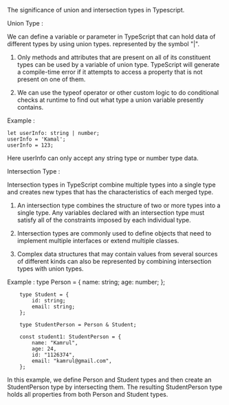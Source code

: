 The significance of union and intersection types in Typescript.

Union Type : 

We can define a variable or parameter in TypeScript that can hold data of different types by using union types. represented by the symbol "|".

1. Only methods and attributes that are present on all of its constituent types can be used by a variable of union type. TypeScript will generate a compile-time error if it attempts to access a property that is not present on one of them.

2. We can use the typeof operator or other custom logic to do conditional checks at runtime to find out what type a union variable presently contains.

Example : 

    let userInfo: string | number;
    userInfo = 'Kamal'; 
    userInfo = 123; 

Here userInfo can only accept any string type or number type data.



Intersection Type : 


Intersection types in TypeScript combine multiple types into a single type and creates new types that has the characteristics of each merged type.

1. An intersection type combines the structure of two or more types into a single type. Any variables declared with an intersection type must satisfy all of the constraints imposed by each individual type.

2. Intersection types are commonly used to define objects that need to implement multiple interfaces or extend multiple classes.

3. Complex data structures that may contain values from several sources of different kinds can also be represented by combining intersection types with union types.


Example : 
        type Person = {
            name: string;
            age: number;
        };

        type Student = {
            id: string;
            email: string;
        };

        type StudentPerson = Person & Student;

        const student1: StudentPerson = {
            name: "Kamrul",
            age: 24,
            id: "1126374",
            email: "kamrul@gmail.com",
        };



In this example, we define Person and Student types and then create an StudentPerson type by intersecting them. The resulting StudentPerson type holds all properties from both Person and Student types.        